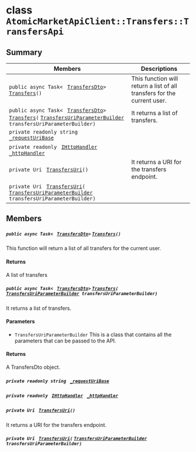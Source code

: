 # class `AtomicMarketApiClient::Transfers::TransfersApi` 

## Summary

 Members                                | Descriptions                                
----------------------------------------|---------------------------------------------
`public async Task< ` [`TransfersDto`](AtomicMarketApiClient--Transfers--TransfersDto.md)` > ` [`Transfers`](#class_atomic_market_api_client_1_1_transfers_1_1_transfers_api_1a644cc808e9c449e4899c1befcd9db9d6)`()` | This function will return a list of all transfers for the current user.
`public async Task< ` [`TransfersDto`](AtomicMarketApiClient--Transfers--TransfersDto.md)` > ` [`Transfers`](#class_atomic_market_api_client_1_1_transfers_1_1_transfers_api_1a5f34ecfb0fd3f456f80dce37510a7772)`(` [`TransfersUriParameterBuilder`](AtomicMarketApiClient--Transfers--TransfersUriParameterBuilder.md)` transfersUriParameterBuilder)` | It returns a list of transfers.
`private readonly string ` [`_requestUriBase`](#class_atomic_market_api_client_1_1_transfers_1_1_transfers_api_1a1854c4909a1013a684af16fb52e8a387) | 
`private readonly ` [`IHttpHandler`](AtomicMarketApiClient.md)` ` [`_httpHandler`](#class_atomic_market_api_client_1_1_transfers_1_1_transfers_api_1a278528cd3027ee0a4ca8e04964f99674) | 
`private Uri ` [`TransfersUri`](#class_atomic_market_api_client_1_1_transfers_1_1_transfers_api_1a75e5cf6cddb62fc9e45fbf831b1d71d1)`()` | It returns a URI for the transfers endpoint.
`private Uri ` [`TransfersUri`](#class_atomic_market_api_client_1_1_transfers_1_1_transfers_api_1a9388420fefbd204d7f362bc1386dc980)`(` [`TransfersUriParameterBuilder`](AtomicMarketApiClient--Transfers--TransfersUriParameterBuilder.md)` transfersUriParameterBuilder)` | 

## Members

##### `public async Task< ` [`TransfersDto`](AtomicMarketApiClient--Transfers--TransfersDto.md)` > ` [`Transfers`](#class_atomic_market_api_client_1_1_transfers_1_1_transfers_api_1a644cc808e9c449e4899c1befcd9db9d6)`()` 

This function will return a list of all transfers for the current user.

#### Returns
A list of transfers

##### `public async Task< ` [`TransfersDto`](AtomicMarketApiClient--Transfers--TransfersDto.md)` > ` [`Transfers`](#class_atomic_market_api_client_1_1_transfers_1_1_transfers_api_1a5f34ecfb0fd3f456f80dce37510a7772)`(` [`TransfersUriParameterBuilder`](AtomicMarketApiClient--Transfers--TransfersUriParameterBuilder.md)` transfersUriParameterBuilder)` 

It returns a list of transfers.

#### Parameters
* `TransfersUriParameterBuilder` This is a class that contains all the parameters that can be passed to the API.

#### Returns
A TransfersDto object.

##### `private readonly string ` [`_requestUriBase`](#class_atomic_market_api_client_1_1_transfers_1_1_transfers_api_1a1854c4909a1013a684af16fb52e8a387) 

##### `private readonly ` [`IHttpHandler`](AtomicMarketApiClient.md)` ` [`_httpHandler`](#class_atomic_market_api_client_1_1_transfers_1_1_transfers_api_1a278528cd3027ee0a4ca8e04964f99674) 

##### `private Uri ` [`TransfersUri`](#class_atomic_market_api_client_1_1_transfers_1_1_transfers_api_1a75e5cf6cddb62fc9e45fbf831b1d71d1)`()` 

It returns a URI for the transfers endpoint.

##### `private Uri ` [`TransfersUri`](#class_atomic_market_api_client_1_1_transfers_1_1_transfers_api_1a9388420fefbd204d7f362bc1386dc980)`(` [`TransfersUriParameterBuilder`](AtomicMarketApiClient--Transfers--TransfersUriParameterBuilder.md)` transfersUriParameterBuilder)` 

